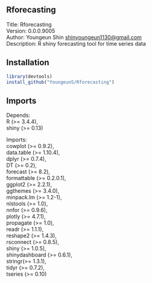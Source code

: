 ## Rforecasting

Title: Rforecasting\
Version: 0.0.0.9005\
Author: Youngeun Shin <shinyoungeun1130@gmail.com>\
Description: R shiny forecasting tool for time series data

## Installation

``` r
library(devtools)
install_github("YoungeunS/Rforecasting")
```

## Imports

Depends:\
	R (>= 3.4.4),\
	shiny (>= 0.13)

Imports:\
	cowplot (>= 0.9.2),\
	data.table (>= 1.10.4),\
	dplyr (>= 0.7.4),\
	DT (>= 0.2),\
	forecast (>= 8.2),\
	formattable (>= 0.2.0.1),\
	ggplot2 (>= 2.2.1),\
	ggthemes (>= 3.4.0),\
	minpack.lm (>= 1.2-1),\
	nlstools (>= 1.0),\
	nnfor (>= 0.9.6),\
	plotly (>= 4.7.1),\
	propagate (>= 1.0),\
	readr (>= 1.1.1),\
	reshape2 (>= 1.4.3),\
	rsconnect (>= 0.8.5),\
        shiny (>= 1.0.5),\
	shinydashboard (>= 0.6.1),\
	stringr(>= 1.3.1),\
	tidyr (>= 0.7.2),\
	tseries (>= 0.10)

